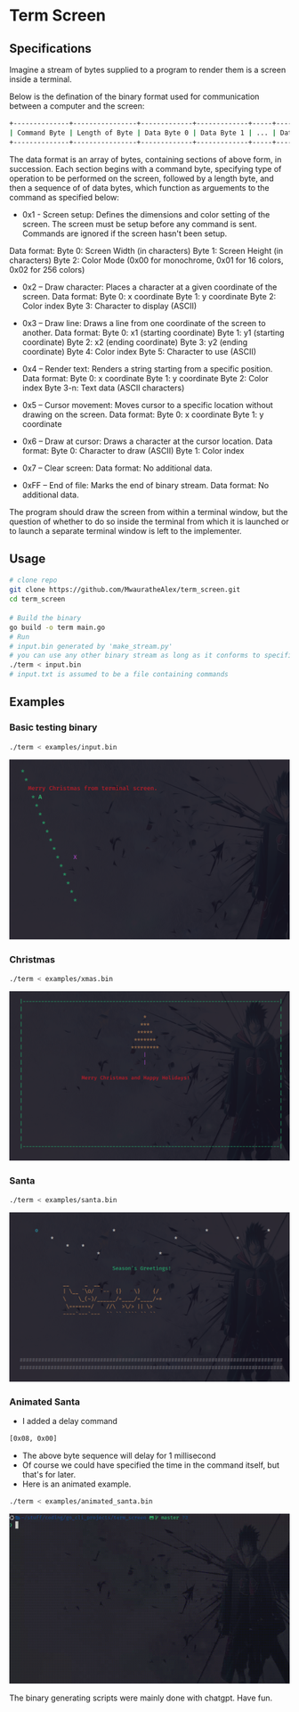 # Term Screen

## Specifications
Imagine a stream of bytes supplied to a program to render them is a screen
inside a terminal.

Below is the defination of the binary format used for communication between a 
computer and the screen:

```bash
+--------------+----------------+-------------+-------------+-----+---------------+
| Command Byte | Length of Byte | Data Byte 0 | Data Byte 1 | ... | Data Byte n-1 |
+--------------+----------------+-------------+-------------+-----+---------------+
```
The data format is an array of bytes, containing sections of above form, in
succession. Each section begins with a command byte, specifying type of operation
to be performed on the screen, followed by a length byte, and then a sequence of
of data bytes, which function as arguements to the command as specified below:

- 0x1 - Screen setup: Defines the dimensions and color setting of the screen.
The screen must be setup before any command is sent. Commands are ignored if the 
screen hasn't been setup.

Data format:
Byte 0: Screen Width (in characters)
Byte 1: Screen Height (in characters) 
Byte 2: Color Mode (0x00 for monochrome, 0x01 for 16 colors, 0x02 for 256 colors)

- 0x2 – Draw character: Places a character at a given coordinate of the screen.
Data format:
Byte 0: x coordinate 
Byte 1: y coordinate 
Byte 2: Color index 
Byte 3: Character to display (ASCII)

- 0x3 – Draw line: Draws a line from one coordinate of the screen to another.
Data format:
Byte 0: x1 (starting coordinate) 
Byte 1: y1 (starting coordinate) 
Byte 2: x2 (ending coordinate) 
Byte 3: y2 (ending coordinate) 
Byte 4: Color index 
Byte 5: Character to use (ASCII)

- 0x4 – Render text: Renders a string starting from a specific position.
Data format:
Byte 0: x coordinate 
Byte 1: y coordinate 
Byte 2: Color index 
Byte 3-n: Text data (ASCII characters)

- 0x5 – Cursor movement: Moves cursor to a specific location without drawing on the screen.
Data format:
Byte 0: x coordinate 
Byte 1: y coordinate

- 0x6 – Draw at cursor: Draws a character at the cursor location.
Data format:
Byte 0: Character to draw (ASCII) 
Byte 1: Color index

- 0x7 – Clear screen:
Data format: No additional data.

- 0xFF – End of file: Marks the end of binary stream.
Data format: No additional data.

The program should draw the screen from within a terminal window, 
but the question of whether to do so inside the terminal from which it is launched
or to launch a separate terminal window is left to the implementer.

## Usage
```bash
# clone repo
git clone https://github.com/MwauratheAlex/term_screen.git
cd term_screen

# Build the binary
go build -o term main.go
# Run
# input.bin generated by 'make_stream.py'
# you can use any other binary stream as long as it conforms to specifications
./term < input.bin
# input.txt is assumed to be a file containing commands
```

## Examples
### Basic testing binary
```bash
./term < examples/input.bin
```
![Basic testing output](examples/example_output/basic.png)

### Christmas
```bash
./term < examples/xmas.bin
```
![Christmas output](examples/example_output/xmas.png)

### Santa
```bash
./term < examples/santa.bin
```
![Santa](examples/example_output/santa.png)

### Animated Santa
- I added a delay command
```bash
[0x08, 0x00]
```
- The above byte sequence will delay for 1 millisecond
- Of course we could have specified the time in the command itself,
but that's for later.
- Here is an animated example.
```bash
./term < examples/animated_santa.bin
```
![Santa Animation](examples/example_output/animated_santa.gif)


The binary generating scripts were mainly done with chatgpt.
Have fun.
